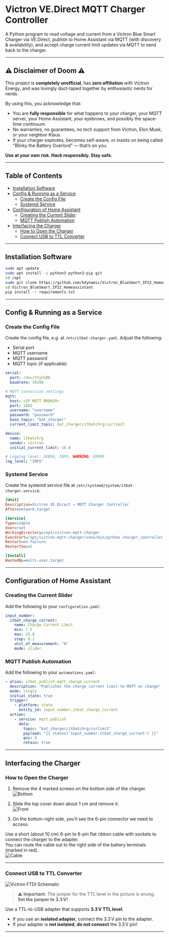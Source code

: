 # Victron VE.Direct MQTT Charger Controller

A Python program to read voltage and current from a Victron Blue Smart Charger via VE.Direct, publish to Home Assistant via MQTT (with discovery & availability), and accept charge current limit updates via MQTT to send back to the charger.


---

## ⚠️ Disclaimer of Doom ⚠️

This project is **completely unofficial**, has **zero affiliation** with Victron Energy, and was lovingly duct-taped together by enthusiastic nerds for nerds.

By using this, you acknowledge that:

- You are **fully responsible** for what happens to your charger, your MQTT server, your Home Assistant, your eyebrows, and possibly the space-time continuum.
- No warranties, no guarantees, no tech support from Victron, Elon Musk, or your neighbor Klaus.
- If your charger explodes, becomes self-aware, or insists on being called "Blinky the Battery Overlord" — that’s on you.

**Use at your own risk. Hack responsibly. Stay safe.**

---

## Table of Contents

- [Installation Software](#installation-software)
- [Config & Running as a Service](#config--running-as-a-service)
  - [Create the Config File](#create-the-config-file)
  - [Systemd Service](#systemd-service)
- [Configuration of Home Assistant](#configuration-of-home-assistant)
  - [Creating the Current Slider](#creating-the-current-slider)
  - [MQTT Publish Automation](#mqtt-publish-automation)
- [Interfacing the Charger](#interfacing-the-charger)
  - [How to Open the Charger](#how-to-open-the-charger)
  - [Connect USB to TTL Converter](#connect-usb-to-ttl-converter)

---

## Installation Software

```bash
sudo apt update
sudo apt install -y python3 python3-pip git
cd /opt
sudo git clone https://github.com/bdynamic/Victron_BlueSmart_IP22_Homeassistant.git
cd Victron_BlueSmart_IP22_Homeassistant
pip install -r requirements.txt
```

---

## Config & Running as a Service

### Create the Config File

Create the config file, e.g. at `/etc/itbat-charger.yaml`. Adjust the following:

- Serial port
- MQTT username
- MQTT password
- MQTT topic (if applicable)

```yaml
serial:
  port: /dev/ttyUSB0
  baudrate: 19200

# MQTT connection settings
mqtt:
  host: <IP MQTT BROKER>
  port: 1883
  username: "username"
  password: "password"
  base_topic: "bat_charger"
  current_limit_topic: bat_charger/itbatchrg/curlimit

device:
  name: itbatchrg
  vendor: victron
  initial_current_limit: 10.0

# Logging level: DEBUG, INFO, WARNING, ERROR
log_level: "INFO"
```

### Systemd Service

Create the systemd service file at `/etc/systemd/system/itbat-charger.service`:

```ini
[Unit]
Description=Victron VE.Direct → MQTT Charger Controller
After=network.target

[Service]
Type=simple
User=root
WorkingDirectory=/opt/victron-mqtt-charger
ExecStart=/opt/victron-mqtt-charger/venv/bin/python charger_controller.py --config /etc/itbat-charger.yaml
Restart=on-failure
RestartSec=5

[Install]
WantedBy=multi-user.target
```

---

## Configuration of Home Assistant

### Creating the Current Slider

Add the following to your `configuration.yaml`:

```yaml
input_number:
  itbat_charge_current:
    name: Charge Current Limit
    min: 7.5
    max: 25.0
    step: 0.1
    unit_of_measurement: "A"
    mode: slider
```

### MQTT Publish Automation

Add the following to your `automations.yaml`:

```yaml
- alias: itbat_publish_mqtt_charge_current
  description: "Publishes the charge current limit to MQTT on change"
  mode: single
  initial_state: true
  trigger:
    - platform: state
      entity_id: input_number.itbat_charge_current
  action:
    - service: mqtt.publish
      data:
        topic: "bat_charger/itbatchrg/curlimit"
        payload: "{{ states('input_number.itbat_charge_current') }}"
        qos: 0
        retain: true
```

---

## Interfacing the Charger

### How to Open the Charger

1. Remove the 4 marked screws on the bottom side of the charger.  
   ![Bottom](/Images/charger_bottom.png)  

2. Slide the top cover down about 1 cm and remove it.  
   ![Front](/Images/charger_front.png)  

3. On the bottom-right side, you’ll see the 6-pin connector we need to access.  

Use a short (about 10 cm) 6-pin to 6-pin flat ribbon cable with sockets to connect the charger to the adapter.  
You can route the cable out to the right side of the battery terminals (marked in red).  
![Cable](/Images/charger_bottom_cable.png)

---

### Connect USB to TTL Converter

![Victron FTDI Schematic](/Images/Victron_BlueSmart_ftdi.jpg)

> ⚠️ **Important:** The jumper for the TTL level in the picture is wrong.  
> **Set the jumper to 3.3 V!**

Use a TTL-to-USB adapter that supports **3.3 V TTL level**.

- If you use an **isolated adapter**, connect the 3.3 V pin to the adapter.
- If your adapter is **not isolated**, **do not connect** the 3.3 V pin!

---
